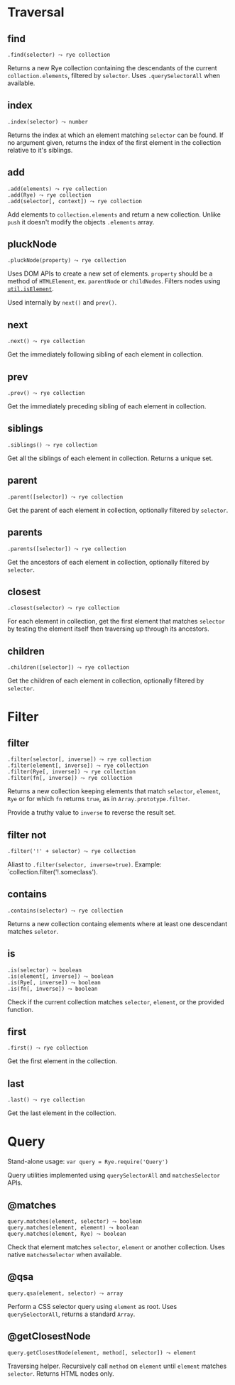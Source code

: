 Traversal
==================

find
------------------

    .find(selector) ⤳ rye collection

Returns a new Rye collection containing the descendants of the current `collection.elements`, filtered by `selector`. Uses `.querySelectorAll` when available.


index
------------------

    .index(selector) ⤳ number

Returns the index at which an element matching `selector` can be found. If no argument given, returns the index of the first element in the collection relative to it's siblings.


add
------------------

    .add(elements) ⤳ rye collection
    .add(Rye) ⤳ rye collection
    .add(selector[, context]) ⤳ rye collection

Add elements to `collection.elements` and return a new collection. Unlike `push` it doesn't modify the objects `.elements` array.


pluckNode
------------------

    .pluckNode(property) ⤳ rye collection

Uses DOM APIs to create a new set of elements. `property` should be a method of `HTMLElement`, ex. `parentNode` or `childNodes`. Filters nodes using [`util.isElement`](#util-@iselement).

Used internally by `next()` and `prev()`.


next
------------------

    .next() ⤳ rye collection

Get the immediately following sibling of each element in collection.


prev
------------------

    .prev() ⤳ rye collection

Get the immediately preceding sibling of each element in collection.


siblings
------------------

    .siblings() ⤳ rye collection

Get all the siblings of each element in collection. Returns a unique set.


parent
------------------

    .parent([selector]) ⤳ rye collection

Get the parent of each element in collection, optionally filtered by `selector`.


parents
------------------

    .parents([selector]) ⤳ rye collection

Get the ancestors of each element in collection, optionally filtered by `selector`.


closest
------------------

    .closest(selector) ⤳ rye collection

For each element in collection, get the first element that matches `selector` by testing the element itself then traversing up through its ancestors.


children
------------------

    .children([selector]) ⤳ rye collection

Get the children of each element in collection, optionally filtered by `selector`.



Filter
==================

filter
------------------

    .filter(selector[, inverse]) ⤳ rye collection
    .filter(element[, inverse]) ⤳ rye collection
    .filter(Rye[, inverse]) ⤳ rye collection
    .filter(fn[, inverse]) ⤳ rye collection

Returns a new collection keeping elements that match `selector`, `element`, `Rye` or for which `fn` returns `true`, as in `Array.prototype.filter`.

Provide a truthy value to `inverse` to reverse the result set.

filter not
------------------

    .filter('!' + selector) ⤳ rye collection

Aliast to `.filter(selector, inverse=true)`. Example: `collection.filter('!.someclass').


contains
------------------

    .contains(selector) ⤳ rye collection

Returns a new collection containg elements where at least one descendant matches `seletor`.


is
------------------

    .is(selector) ⤳ boolean
    .is(element[, inverse]) ⤳ boolean
    .is(Rye[, inverse]) ⤳ boolean
    .is(fn[, inverse]) ⤳ boolean

Check if the current collection matches `selector`, `element`, or the provided function.


first
------------------

    .first() ⤳ rye collection

Get the first element in the collection.


last
------------------

    .last() ⤳ rye collection

Get the last element in the collection.


Query
==================

Stand-alone usage: `var query = Rye.require('Query')`

Query utilities implemented using `querySelectorAll` and `matchesSelector` APIs.

@matches
------------------

    query.matches(element, selector) ⤳ boolean
    query.matches(element, element) ⤳ boolean
    query.matches(element, Rye) ⤳ boolean

Check that element matches `selector`, `element` or another collection. Uses native `matchesSelector` when available.


@qsa
------------------

    query.qsa(element, selector) ⤳ array

Perform a CSS selector query using `element` as root. Uses `querySelectorAll`, returns a standard `Array`.


@getClosestNode
------------------

    query.getClosestNode(element, method[, selector]) ⤳ element

Traversing helper. Recursively call `method` on `element` until `element` matches `selector`. Returns HTML nodes only.

